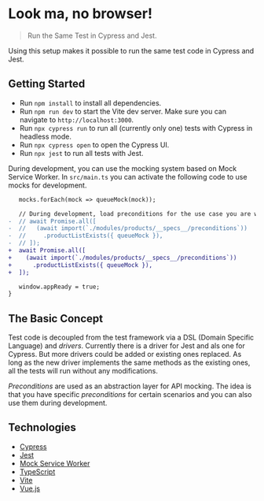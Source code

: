 # Look ma, no browser!

> Run the Same Test in Cypress and Jest.

Using this setup makes it possible to run the same test code in Cypress and Jest.

## Getting Started

- Run `npm install` to install all dependencies.
- Run `npm run dev` to start the Vite dev server. Make sure you can navigate to `http://localhost:3000`.
- Run `npx cypress run` to run all (currently only one) tests with Cypress in headless mode.
- Run `npx cypress open` to open the Cypress UI.
- Run `npx jest` to run all tests with Jest.

During development, you can use the mocking system based on Mock Service Worker. In `src/main.ts` you can activate the following code to use mocks for development.

```diff
   mocks.forEach(mock => queueMock(mock));

   // During development, load preconditions for the use case you are working on.
-  // await Promise.all([
-  //   (await import(`./modules/products/__specs__/preconditions`))
-  //     .productListExists({ queueMock }),
-  // ]);
+  await Promise.all([
+    (await import(`./modules/products/__specs__/preconditions`))
+      .productListExists({ queueMock }),
+  ]);

   window.appReady = true;
}
```

## The Basic Concept

Test code is decoupled from the test framework via a DSL (Domain Specific Language) and *drivers*. Currently there is a driver for Jest and als one for Cypress. But more drivers could be added or existing ones replaced. As long as the new driver implements the same methods as the existing ones, all the tests will run without any modifications.

*Preconditions* are used as an abstraction layer for API mocking. The idea is that you have specific *preconditions* for certain scenarios and you can also use them during development.

## Technologies

- [Cypress](https://www.cypress.io/)
- [Jest](https://jestjs.io/)
- [Mock Service Worker](https://mswjs.io/)
- [TypeScript](https://www.typescriptlang.org/)
- [Vite](https://vitejs.dev/)
- [Vue.js](https://vuejs.org/)
